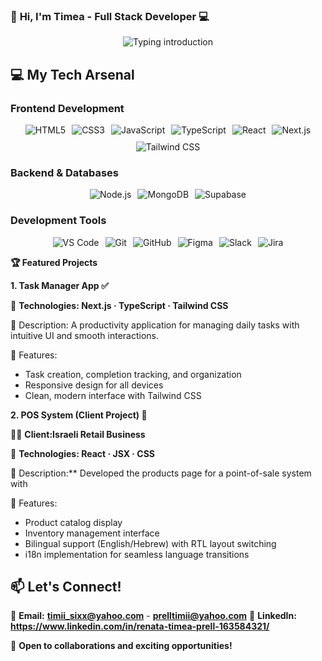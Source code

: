 ### 🚀 **Hi, I'm Timea - Full Stack Developer** 💻

<div align="center">
  <img src="https://readme-typing-svg.herokuapp.com?font=Fira+Code&size=26&duration=3000&pause=800&color=FF6B8B&center=true&vCenter=true&width=680&lines=Full+Stack+Web+Alchemist;React+%E2%9E%A1+Next.js+%E2%9E%A1+TypeScript+Specialist;Node.js+%E2%9E%A1+MongoDB+%E2%9E%A1+Supabase;Tailwind+CSS+%E2%9E%A1+Responsive+Design;Pixel-Perfect+UI%2FUX+Creator" alt="Typing introduction" />
</div>




## 💻 My Tech Arsenal

### Frontend Development
<div align="center" style="display: flex; flex-wrap: wrap; gap: 10px; justify-content: center; margin-bottom: 20px;">
  <img src="https://img.shields.io/badge/HTML5-E34F26?style=plastic&logo=html5&logoColor=white" alt="HTML5" />
  <img src="https://img.shields.io/badge/CSS3-1572B6?style=plastic&logo=css3&logoColor=white" alt="CSS3" />
  <img src="https://img.shields.io/badge/JavaScript-F7DF1E?style=plastic&logo=javascript&logoColor=black" alt="JavaScript" />
  <img src="https://img.shields.io/badge/TypeScript-007ACC?style=plastic&logo=typescript&logoColor=white" alt="TypeScript" />
  <img src="https://img.shields.io/badge/React-61DAFB?style=plastic&logo=react&logoColor=black" alt="React" />
  <img src="https://img.shields.io/badge/Next.js-000000?style=plastic&logo=nextdotjs&logoColor=white" alt="Next.js" />
  <img src="https://img.shields.io/badge/Tailwind_CSS-06B6D4?style=plastic&logo=tailwind-css&logoColor=white" alt="Tailwind CSS" />
</div>

### Backend & Databases
<div align="center" style="display: flex; flex-wrap: wrap; gap: 10px; justify-content: center; margin-bottom: 20px;">
  <img src="https://img.shields.io/badge/Node.js-339933?style=plastic&logo=nodedotjs&logoColor=white" alt="Node.js" />
  <img src="https://img.shields.io/badge/MongoDB-47A248?style=plastic&logo=mongodb&logoColor=white" alt="MongoDB" />
  <img src="https://img.shields.io/badge/Supabase-3FCF8E?style=plastic&logo=supabase&logoColor=white" alt="Supabase" />
</div>

### Development Tools
<div align="center" style="display: flex; flex-wrap: wrap; gap: 10px; justify-content: center;">
  <img src="https://img.shields.io/badge/VS_Code-007ACC?style=plastic&logo=visual-studio-code&logoColor=white" alt="VS Code" />
  <img src="https://img.shields.io/badge/Git-F05032?style=plastic&logo=git&logoColor=white" alt="Git" />
  <img src="https://img.shields.io/badge/GitHub-181717?style=plastic&logo=github&logoColor=white" alt="GitHub" />
  <img src="https://img.shields.io/badge/Figma-F24E1E?style=plastic&logo=figma&logoColor=white" alt="Figma" />
  <img src="https://img.shields.io/badge/Slack-4A154B?style=plastic&logo=slack&logoColor=white" alt="Slack" />
  <img src="https://img.shields.io/badge/Jira-0052CC?style=plastic&logo=jira&logoColor=white" alt="Jira" />
</div>
 
 **🏆 Featured Projects**

 **1. Task Manager App ✅**
 
🔧 **Technologies: Next.js · TypeScript · Tailwind CSS** 

📝 Description: A productivity application for managing daily tasks with intuitive UI and smooth interactions.  

🚀 Features:
- Task creation, completion tracking, and organization
- Responsive design for all devices
- Clean, modern interface with Tailwind CSS

 **2. POS System (Client Project) 🛒**
 
👨‍💻 **Client:Israeli Retail Business**  

🔧 **Technologies: React · JSX · CSS**

📝 Description:** Developed the products page for a point-of-sale system with

 🚀 Features:
- Product catalog display
- Inventory management interface
- Bilingual support (English/Hebrew) with RTL layout switching
- i18n implementation for seamless language transitions

 ## 📫 Let's Connect!

💌 **Email:** **timii_sixx@yahoo.com** - **prelltimii@yahoo.com**
💼 **LinkedIn:** **https://www.linkedin.com/in/renata-timea-prell-163584321/**

🌟 **Open to collaborations and exciting opportunities!**
